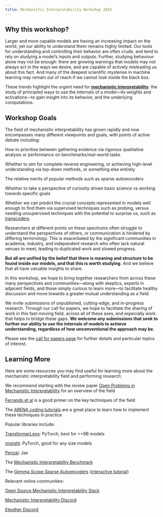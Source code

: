```yaml
---
title: Mechanistic Interpretability Workshop 2025
---
```


## Why this workshop?

Larger and more capable models are having an increasing impact on the world, yet our ability to understand them remains highly limited. Our tools for understanding and controlling their behavior are often crude, and tend to rely on studying a model’s inputs and outputs. Further, studying behaviour alone may not be enough: there are growing warnings that models may not always act in the ways we desire, and are capable of actively misleading us about this fact. And many of the deepest scientific mysteries in machine learning may remain out of reach if we cannot look inside the black box.

These trends highlight the urgent need for [**mechanistic interpretability**](https://arxiv.org/abs/2501.16496): the study of principled ways to use the internals of a model—its weights and activations—to gain insight into its behavior, and the underlying computations.

## Workshop Goals

The field of mechanistic interpretability has grown rapidly and now encompasses many different viewpoints and goals, with points of active debate including:

How to prioritise between gathering evidence via rigorous qualitative analysis or performance on benchmarks/real-world tasks

Whether to aim for complete reverse engineering, or achieving high-level understanding via top-down methods, or something else entirely

The relative merits of popular methods such as sparse autoencoders

Whether to take a perspective of curiosity driven basic science vs working towards specific goals

Whether we can predict the crucial concepts represented in models well enough to find them via supervised techniques such as probing, versus needing unsupervised techniques with the potential to surprise us, such as [transcoders](https://transformer-circuits.pub/2025/attribution-graphs/biology.html).

Researchers at different points on these spectrums often struggle to understand the perspectives of others, or communication is hindered by differing terminology. This is exacerbated by the significant communities in academia, industry, and independent research who often lack natural venues to meet, leading to duplicated work and slowed progress.

**But all are unified by the belief that there is meaning and structure to be found inside our models, and that this is worth studying**. And we believe that all have valuable insights to share.

In this workshop, we hope to bring together researchers from across these many perspectives and communities—along with skeptics, experts in adjacent fields, and those simply curious to learn more—to facilitate healthy discussion and move towards a greater mutual understanding as a field.

We invite submissions of unpublished, cutting-edge, and in-progress research. Through our call for papers, we hope to facilitate the sharing of work in this fast-moving field, across all of these axes, and especially work that helps to bridge these gaps. **We welcome any submissions that seek to further our ability to use the internals of models to achieve understanding, regardless of how unconventional the approach may be.**

Please see the [call for papers page](https://mechinterpworkshop.com/cfp/) for further details and particular topics of interest.

## Learning More

Here are some resources you may find useful for learning more about the mechanistic interpretability field and performing research:

We recommend starting with the review paper [Open Problems in Mechanistic Interpretability](https://arxiv.org/abs/2501.16496) for an overview of the field

[Ferrando et al](https://arxiv.org/abs/2405.00208) is a good primer on the key techniques of the field

The [ARENA coding tutorials](https://arena-chapter1-transformer-interp.streamlit.app/) are a great place to learn how to implement these techniques in practice

Popular libraries include:

[TransformerLens](https://github.com/TransformerLensOrg/TransformerLens): PyTorch, best for <=9B models

[nnsight](https://github.com/ndif-team/nnsight): PyTorch, good for any size models

[Penzai](https://github.com/google-deepmind/penzai): Jax

The [Mechanistic Interpretability Benchmark](https://mib-bench.github.io/)

The [Gemma Scope Sparse Autoencoders](https://arxiv.org/abs/2408.05147) ([interactive tutorial](http://neuronpedia.org/gemma-scope))

Relevant online communities:

[Open Source Mechanistic Interpretability Slack](http://neelnanda.io/osmi-slack-invite)

[Mechanistic Interpretability Discord](https://discord.gg/ysVfhCfCKw)

[Eleuther Discord](https://discord.gg/nHS4YxmfeM)

